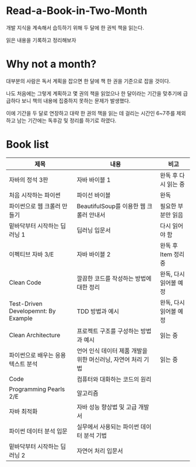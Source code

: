 # Read-a-Book-in-Two-Month
개발 지식을 계속해서 습득하기 위해 두 달에 한 권씩 책을 읽는다.  

읽은 내용을 기록하고 정리해보자

# Why not a month?
대부분의 사람은 독서 계획을 잡으면 한 달에 책 한 권을 기준으로 잡을 것이다.

나도 처음에는 그렇게 계획하고 몇 권의 책을 읽었으나
한 달이라는 기간을 맞추기에 급급하다 보니 책의 내용에 집중하지 못하는 문제가 발생했다.

이에 기간을 두 달로 연장하고 대략 한 권의 책을 읽는 데 걸리는 시간인 6~7주를 제외하고 남는 기간에는 독후감 및 정리를 하기로 하였다.

# Book list
|제목|내용|비고|
|----|----|----|
|자바의 정석 3판|자바 바이블 1|완독 후 다시 읽는 중|
|처음 시작하는 파이썬|파이선 바이블|완독|
|파이썬으로 웹 크롤러 만들기|BeautifulSoup를 이용한 웹 크롤러 안내서|필요한 부분만 읽음|
|밑바닥부터 시작하는 딥러닝 1|딥러닝 입문서|다시 읽어야 함|
|이펙티브 자바 3/E|자바 바이블 2|완독 후 Item 정리 중|
|Clean Code|깔끔한 코드를 작성하는 방법에 대한 정리|완독, 다시 읽어볼 예정|
|Test-Driven Developemnt: By Example|TDD 방법과 예시|완독, 다시 읽어볼 예정|
|Clean Architecture|프로젝트 구조를 구성하는 방법과 예시|읽는 중|
|파이썬으로 배우는 응용 텍스트 분석|언어 인식 데이터 제품 개발을 위한 머신러닝, 자연어 처리 기법|읽는 중|
|Code|컴퓨터와 대화하는 코드의 원리||
|Programming Pearls 2/E|알고리즘||
|자바 최적화|자바 성능 향상법 및 고급 개발서||
|파이썬 데이터 분석 입문|실무에서 사용되는 파이썬 데이터 분석 기법||
|밑바닥부터 시작하는 딥러닝 2|자연어 처리 입문서||
